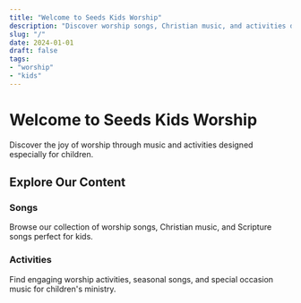 ```yaml
---
title: "Welcome to Seeds Kids Worship"
description: "Discover worship songs, Christian music, and activities designed especially for children. Find resources for kids' ministry, Sunday school, and family worship."
slug: "/"
date: 2024-01-01
draft: false
tags:
- "worship"
- "kids"
---
```


# Welcome to Seeds Kids Worship

Discover the joy of worship through music and activities designed especially for children.

## Explore Our Content

### Songs
Browse our collection of worship songs, Christian music, and Scripture songs perfect for kids.

### Activities
Find engaging worship activities, seasonal songs, and special occasion music for children's ministry.